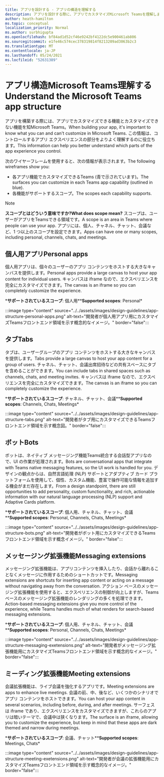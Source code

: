 ```yaml
---
title: アプリを設計する - アプリの構造を理解する
description: アプリを設計する際に、アプリでカスタマイズMicrosoft Teamsを理解します。
author: heath-hamilton
ms.topic: conceptual
localization_priority: Normal
ms.author: surbhigupta
ms.openlocfilehash: bf84ad1d52cf46e9242bf4122dc5e900461ab806
ms.sourcegitcommit: e1fe46c574cec378319814f8213209ad3063b2c3
ms.translationtype: MT
ms.contentlocale: ja-JP
ms.lasthandoff: 05/24/2021
ms.locfileid: "52631389"
---
```

# <a name="understand-the-microsoft-teams-app-structure"></a><span data-ttu-id="721e2-103">アプリ構造Microsoft Teams理解する</span><span class="sxs-lookup"><span data-stu-id="721e2-103">Understand the Microsoft Teams app structure</span></span>

<span data-ttu-id="721e2-104">アプリを構築する際には、アプリでカスタマイズできる機能とカスタマイズできない機能を知Microsoft Teams。</span><span class="sxs-lookup"><span data-stu-id="721e2-104">When building your app, it's important to know what you can and can't customize in Microsoft Teams.</span></span> <span data-ttu-id="721e2-105">この情報は、コントロールするアプリ エクスペリエンスの部分をよりよく理解するのに役立ちます。</span><span class="sxs-lookup"><span data-stu-id="721e2-105">This information can help you better understand which parts of the app experience you control.</span></span>

<span data-ttu-id="721e2-106">次のワイヤーフレームを使用すると、次の情報が表示されます。</span><span class="sxs-lookup"><span data-stu-id="721e2-106">The following wireframes show you:</span></span>

* <span data-ttu-id="721e2-107">各アプリ機能でカスタマイズできるTeams (青で示されています)。</span><span class="sxs-lookup"><span data-stu-id="721e2-107">The surfaces you can customize in each Teams app capability (outlined in blue).</span></span>
* <span data-ttu-id="721e2-108">各機能がサポートするスコープ。</span><span class="sxs-lookup"><span data-stu-id="721e2-108">The scopes each capability supports.</span></span>

> [!NOTE]
> <span data-ttu-id="721e2-109">**スコープとはどういう意味ですか?**</span><span class="sxs-lookup"><span data-stu-id="721e2-109">**What does scope mean?**</span></span> <span data-ttu-id="721e2-110">スコープは、ユーザーがアプリをTeamsできる領域です。</span><span class="sxs-lookup"><span data-stu-id="721e2-110">A scope is an area in Teams where people can use your app.</span></span> <span data-ttu-id="721e2-111">アプリには、個人、チャネル、チャット、会議など、1 つ以上のスコープを設定できます。</span><span class="sxs-lookup"><span data-stu-id="721e2-111">Apps can have one or many scopes, including personal, channels, chats, and meetings.</span></span>

## <a name="personal-apps"></a><span data-ttu-id="721e2-112">個人用アプリ</span><span class="sxs-lookup"><span data-stu-id="721e2-112">Personal apps</span></span>

<span data-ttu-id="721e2-113">個人用アプリは、個々のユーザーのアプリ コンテンツをホストする大きなキャンバスを提供します。</span><span class="sxs-lookup"><span data-stu-id="721e2-113">Personal apps provide a large canvas to host your app content for individual users.</span></span> <span data-ttu-id="721e2-114">キャンバスは iframe なので、エクスペリエンスを完全にカスタマイズできます。</span><span class="sxs-lookup"><span data-stu-id="721e2-114">The canvas is an iframe so you can completely customize the experience.</span></span>

<span data-ttu-id="721e2-115">\***サポートされているスコープ**: 個人用\*</span><span class="sxs-lookup"><span data-stu-id="721e2-115">\***Supported scopes**: Personal\*</span></span>

:::image type="content" source="../../assets/images/design-guidelines/app-structure-personal-apps.png" alt-text="開発者が個人用アプリ用にカスタマイズTeamsフロントエンド領域を示す概念的なイメージ。" border="false":::

## <a name="tabs"></a><span data-ttu-id="721e2-117">タブ</span><span class="sxs-lookup"><span data-stu-id="721e2-117">Tabs</span></span>

<span data-ttu-id="721e2-118">タブは、ユーザーグループのアプリ コンテンツをホストする大きなキャンバスを提供します。</span><span class="sxs-lookup"><span data-stu-id="721e2-118">Tabs provide a large canvas to host your app content for a group of users.</span></span> <span data-ttu-id="721e2-119">チャネル、チャット、会議出席招待などの共有スペースにタブを含めることができます。</span><span class="sxs-lookup"><span data-stu-id="721e2-119">You can include tabs in shared spaces such as channels, chats, and meeting invites.</span></span> <span data-ttu-id="721e2-120">キャンバスは iframe なので、エクスペリエンスを完全にカスタマイズできます。</span><span class="sxs-lookup"><span data-stu-id="721e2-120">The canvas is an iframe so you can completely customize the experience.</span></span>

<span data-ttu-id="721e2-121">\***サポートされているスコープ**: チャネル、チャット、会議\*</span><span class="sxs-lookup"><span data-stu-id="721e2-121">\***Supported scopes**: Channels, Chats, Meetings\*</span></span>

:::image type="content" source="../../assets/images/design-guidelines/app-structure-tabs.png" alt-text="開発者がタブ用にカスタマイズできるTeamsフロントエンド領域を示す概念図。" border="false":::

## <a name="bots"></a><span data-ttu-id="721e2-123">ボット</span><span class="sxs-lookup"><span data-stu-id="721e2-123">Bots</span></span>

<span data-ttu-id="721e2-124">ボットは、ネイティブ メッセージング機能Teams統合する会話型アプリなので、UI の作業が処理されます。</span><span class="sxs-lookup"><span data-stu-id="721e2-124">Bots are conversational apps that integrate with Teams native messaging features, so the UI work is handled for you.</span></span> <span data-ttu-id="721e2-125">デザインの観点からは、自然言語処理 (NLP) サポートとアダプティブ カード プラットフォームを使用して、個性、カスタム機能、豊富で操作可能な情報を追加する機会がまだ存在します。</span><span class="sxs-lookup"><span data-stu-id="721e2-125">From a design standpoint, there are still opportunities to add personality, custom functionality, and rich, actionable information with our natural language processing (NLP) support and Adaptive Cards platform.</span></span>

<span data-ttu-id="721e2-126">\***サポートされているスコープ**: 個人用、チャネル、チャット、会議\*</span><span class="sxs-lookup"><span data-stu-id="721e2-126">\***Supported scopes**: Personal, Channels, Chats, Meetings\*</span></span>

:::image type="content" source="../../assets/images/design-guidelines/app-structure-bots.png" alt-text="開発者がボット用にカスタマイズできるTeamsフロントエンド領域を示す概念イメージ。" border="false":::

## <a name="messaging-extensions"></a><span data-ttu-id="721e2-128">メッセージング拡張機能</span><span class="sxs-lookup"><span data-stu-id="721e2-128">Messaging extensions</span></span>

<span data-ttu-id="721e2-129">メッセージング拡張機能は、アプリコンテンツを挿入したり、会話から離れることなくメッセージに作用するためのショートカットです。</span><span class="sxs-lookup"><span data-stu-id="721e2-129">Messaging extensions are shortcuts for inserting app content or acting on a message without navigating away from the conversation.</span></span> <span data-ttu-id="721e2-130">アクション ベースのメッセージング拡張機能を使用すると、エクスペリエンスの制御が向上しますが、Teamsベースのメッセージング拡張機能のレンダリングの多くを処理できます。</span><span class="sxs-lookup"><span data-stu-id="721e2-130">Action-based messaging extensions give you more control of the experience, while Teams handles much of what renders for search-based messaging extensions.</span></span>

<span data-ttu-id="721e2-131">\***サポートされているスコープ**: 個人用、チャネル、チャット、会議\*</span><span class="sxs-lookup"><span data-stu-id="721e2-131">\***Supported scopes**: Personal, Channels, Chats, Meetings\*</span></span>

:::image type="content" source="../../assets/images/design-guidelines/app-structure-messaging-exetensions.png" alt-text="開発者がメッセージング拡張機能用にカスタマイズTeamsフロントエンド領域を示す概念的なイメージ。" border="false":::

## <a name="meeting-extensions"></a><span data-ttu-id="721e2-133">ミーディング拡張機能</span><span class="sxs-lookup"><span data-stu-id="721e2-133">Meeting extensions</span></span>

<span data-ttu-id="721e2-134">会議拡張機能は、ライブ会議を強化するアプリです。</span><span class="sxs-lookup"><span data-stu-id="721e2-134">Meeting extensions are apps to enhance live meetings.</span></span> <span data-ttu-id="721e2-135">会議の前、中、後など、いくつかのシナリオでアプリ コンテンツをホストできます。</span><span class="sxs-lookup"><span data-stu-id="721e2-135">You can host your app content in several scenarios, including before, during, and after meetings.</span></span> <span data-ttu-id="721e2-136">サーフェスは iframe であり、エクスペリエンスをカスタマイズできますが、これらのアプリは暗いテーマで、会議中は狭くなります。</span><span class="sxs-lookup"><span data-stu-id="721e2-136">The surface is an iframe, allowing you to customize the experience, but keep in mind that these apps are dark themed and narrow during meetings.</span></span>

<span data-ttu-id="721e2-137">\***サポートされているスコープ**: 会議、チャット\*</span><span class="sxs-lookup"><span data-stu-id="721e2-137">\***Supported scopes**: Meetings, Chats\*</span></span>

:::image type="content" source="../../assets/images/design-guidelines/app-structure-meeting-exetensions.png" alt-text="開発者が会議の拡張機能用にカスタマイズTeamsフロントエンド領域を示す概念的なイメージ。" border="false":::

